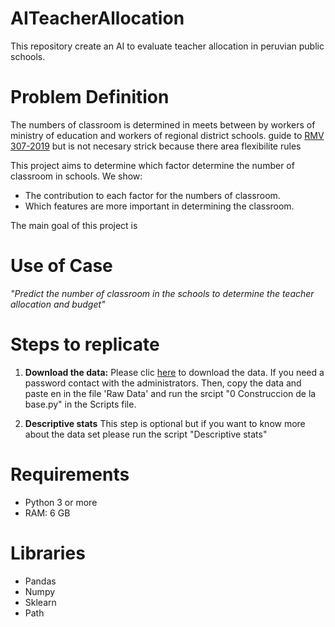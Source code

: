 # AITeacherAllocation
This repository create an AI to evaluate teacher allocation in peruvian public schools.

# Problem Definition

The numbers of classroom is determined in meets between by workers of ministry of education and workers of regional district schools.
guide to [RMV 307-2019](https://cdn.www.gob.pe/uploads/document/file/436535/RVM_N__307-2019-MINEDU.pdf) but is not necesary strick because there area flexibilite rules 




This project aims to determine which factor determine the number of classroom in schools. We show:
- The contribution to each factor for the numbers of classroom.
- Which features are more important in determining the classroom.

The main goal of this project is

# Use of Case
_"Predict the number of classroom in the schools to determine the teacher allocation and budget"_



# Steps to replicate
1. **Download the data:** Please clic [here](https://1drv.ms/u/s!AodhAFTTDqU00U8a53GPrtoVbxtH?e=cvotnC) to download the data. If you need a password contact with the administrators. Then, copy the data and paste en in the file 'Raw Data' and run the srcipt "0 Construccion de la base.py" in the Scripts file.

2. **Descriptive stats** This step is optional but if you want to know more about the data set please run the script "Descriptive stats"



# Requirements
- Python 3 or more
- RAM: 6 GB  



# Libraries
- Pandas
- Numpy
- Sklearn
- Path

